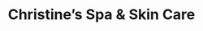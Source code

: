 ---
title: "Christine’s Spa & Skin Care"
url: /cagayan-de-oro/christines-spa-and-skin-care/
shop: massage
---